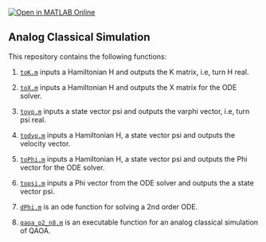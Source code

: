 [![Open in MATLAB Online](https://www.mathworks.com/images/responsive/global/open-in-matlab-online.svg)](https://matlab.mathworks.com/open/github/v1?repo=kwyip/acs&file=README.md)

**Analog Classical Simulation**
---
This repository contains the following functions:

1. [`toK.m`](https://github.com/kwyip/acs_test/blob/main/toK.m) inputs a Hamiltonian H and outputs the K matrix, i.e, turn H real.

2. [`toX.m`](https://github.com/kwyip/acs_test/blob/main/toX.m) inputs a Hamiltonian H and outputs the X matrix for the ODE solver.

3. [`tovp.m`](https://github.com/kwyip/acs_test/blob/main/tovp.m) inputs a state vector psi and outputs the varphi vector, i.e, turn psi real.

4. [`todvp.m`](https://github.com/kwyip/acs_test/blob/main/todvp.m) inputs a Hamiltonian H, a state vector psi and outputs the velocity vector.
   
5. [`toPhi.m`](https://github.com/kwyip/acs_test/blob/main/toPhi.m) inputs a Hamiltonian H, a state vector psi and outputs the Phi vector for the ODE solver.

6. [`topsi.m`](https://github.com/kwyip/acs_test/blob/main/topsi.m) inputs a Phi vector from the ODE solver and outputs the a state vector psi.
   
7. [`dPhi.m`](https://github.com/kwyip/acs_test/blob/main/dPhi.m) is an ode function for solving a 2nd order ODE.

8. [`qaoa_p2_n8.m`](https://github.com/kwyip/acs_test/blob/main/qaoa_p2_n8.m) is an executable function for an analog classical simulation of QAOA.
